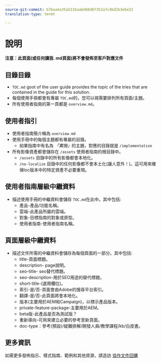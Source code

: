 ```yaml
---
source-git-commit: b76aa4a35a5216aabd60d07352a7c4bd2b3e6e32
translation-type: tm+mt

---
```

# 說明

**注意：此頁面(或任何讀我. md頁面)將不會發佈至客戶對應文件**

## 目錄目錄

+ `TOC.md` goot of the user guide provides the topic of the tries that are contained in the guide for this solution.
+ 每個使用手冊都會有專屬 `TOC.md`的，您可以視需要排列所有頁面/主題。
+ 所有使用者指南的第一頁都是 `overview.md`。

## 使用者指引

+ 使用者指南簡介稱為 `overview.md`
+ 使用手冊中的每個主題都有專屬的目錄。
   + 如果指南中有名為 *「實施」*&#x200B;的主題，對應的目錄就是 `/implementation`
+ 所有影像資產都會儲存在 `/assets` 使用者指南的根目錄中。
   + `/assets` 目錄中的所有影像都會本地化。
   + `/no-localize` 目錄中的任何影像都不會本土化(讓人意外！)。這可用來確保loc版本中的特定資產不必要重現。

## 使用者指南層級中繼資料

+ 描述使用手冊的中繼資料會儲存 `TOC.md`在此中。其中包括:
   + 產品-產品/功能名稱。
   + 雲端-此產品所屬的雲端。
   + 對象-目標指南的對象或原型。
   + 使用者指南-使用者指南名稱。

## 頁面層級中繼資料

+ 描述文件所需的中繼資料會儲存為每個頁面的一部分。其中包括:
   + title-頁面標題。
   + description- page說明。
   + seo-title- seo替代標題。
   + seo-description-用於SEO用途的替代標題。
   + short-title-(選用欄位)。
   + 索引-是/否-頁面會由Adobe的搜尋平台索引。
   + 翻譯-是/否-此頁面將會本地化。
   + 版本(主要用於AEM和Campaign)，以標示產品版本。
   + private-feature-package-主要用於AEM。
   + beta版-此產品是否為測試版？
   + 重新導向-可用來建立必要的參考至新頁面。
   + doc-type：參考(預設)/疑難排解/開發人員/教學課程/kb/白皮書。

## 更多資訊

如需更多發佈指示、樣式指南、範例和其他資源，請造訪 [協作文件回購](https://git.corp.adobe.com/AdobeDocs/collaborative-doc-instructions)
